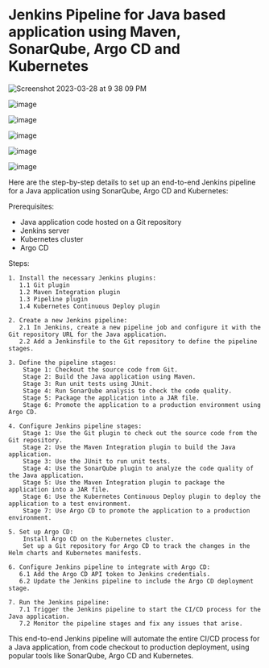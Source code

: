 # Jenkins Pipeline for Java based application using Maven, SonarQube, Argo CD and Kubernetes

![Screenshot 2023-03-28 at 9 38 09 PM](https://user-images.githubusercontent.com/43399466/228301952-abc02ca2-9942-4a67-8293-f76647b6f9d8.png)


![image](https://github.com/venkatapavan2905/CICD-Pipeline-2/assets/138016465/b39bbec0-3464-4fcc-8353-2270d4c7db36)


![image](https://github.com/venkatapavan2905/CICD-Pipeline-2/assets/138016465/f920aa9f-ef21-42a1-afc9-968882e4778f)




![image](https://github.com/venkatapavan2905/CICD-Pipeline-2/assets/138016465/21e34db8-0b90-4ac7-99ba-fd446199a6d0)



![image](https://github.com/venkatapavan2905/CICD-Pipeline-2/assets/138016465/55ca128e-4a96-4381-8b15-e9fe3fa5b729)



![image](https://github.com/venkatapavan2905/CICD-Pipeline-2/assets/138016465/f94bb6e0-38ec-4c1c-942f-edd1dab2304b)


Here are the step-by-step details to set up an end-to-end Jenkins pipeline for a Java application using SonarQube, Argo CD and Kubernetes:

Prerequisites:

   -  Java application code hosted on a Git repository
   -  Jenkins server
   -  Kubernetes cluster
   -  Argo CD

Steps:

    1. Install the necessary Jenkins plugins:
       1.1 Git plugin
       1.2 Maven Integration plugin
       1.3 Pipeline plugin
       1.4 Kubernetes Continuous Deploy plugin

    2. Create a new Jenkins pipeline:
       2.1 In Jenkins, create a new pipeline job and configure it with the Git repository URL for the Java application.
       2.2 Add a Jenkinsfile to the Git repository to define the pipeline stages.

    3. Define the pipeline stages:
        Stage 1: Checkout the source code from Git.
        Stage 2: Build the Java application using Maven.
        Stage 3: Run unit tests using JUnit.
        Stage 4: Run SonarQube analysis to check the code quality.
        Stage 5: Package the application into a JAR file.
        Stage 6: Promote the application to a production environment using Argo CD.

    4. Configure Jenkins pipeline stages:
        Stage 1: Use the Git plugin to check out the source code from the Git repository.
        Stage 2: Use the Maven Integration plugin to build the Java application.
        Stage 3: Use the JUnit to run unit tests.
        Stage 4: Use the SonarQube plugin to analyze the code quality of the Java application.
        Stage 5: Use the Maven Integration plugin to package the application into a JAR file.
        Stage 6: Use the Kubernetes Continuous Deploy plugin to deploy the application to a test environment.
        Stage 7: Use Argo CD to promote the application to a production environment.

    5. Set up Argo CD:
        Install Argo CD on the Kubernetes cluster.
        Set up a Git repository for Argo CD to track the changes in the Helm charts and Kubernetes manifests.

    6. Configure Jenkins pipeline to integrate with Argo CD:
       6.1 Add the Argo CD API token to Jenkins credentials.
       6.2 Update the Jenkins pipeline to include the Argo CD deployment stage.

    7. Run the Jenkins pipeline:
       7.1 Trigger the Jenkins pipeline to start the CI/CD process for the Java application.
       7.2 Monitor the pipeline stages and fix any issues that arise.

This end-to-end Jenkins pipeline will automate the entire CI/CD process for a Java application, from code checkout to production deployment, using popular tools like SonarQube, Argo CD and Kubernetes.
